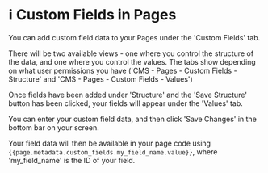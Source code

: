 # ℹ️ Custom Fields in Pages

You can add custom field data to your Pages under the 'Custom Fields' tab.

There will be two available views - one where you control the structure of the data, and one where you control the values. The tabs show depending on what user permissions you have ('CMS - Pages - Custom Fields - Structure' and 'CMS - Pages - Custom Fields - Values')

Once fields have been added under 'Structure' and the 'Save Structure' button has been clicked, your fields will appear under the 'Values' tab.

You can enter your custom field data, and then click 'Save Changes' in the bottom bar on your screen.

Your field data will then be available in your page code using `{{page.metadata.custom_fields.my_field_name.value}}`, where 'my_field_name' is the ID of your field.